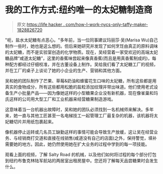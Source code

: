 # 我的工作方式:纽约唯一的太妃糖制造商

> 原文:[https://life hacker . com/how-I-work-nycs-only-taffy-maker-1828826720](https://lifehacker.com/how-i-work-nycs-only-taffy-maker-1828826720)

"呃，盐水太妃糖有点恶心。"多年前，当一位同事建议玛丽莎·吴(Marisa Wu)自己制作一些时，她也是这么想的。但后来她研究并发现了如何烹饪由真正的原料调味的太妃糖，而不是实验室创造的化学物质。现在，吴经营着一家受欢迎的高端太妃糖品牌“咸道太妃糖”，这里的香蕉味尝起来像真香蕉(而且是用真香蕉制成的)，每种配方都经过仔细校准，并在古董设备上制作。吴给我们看了太妃糖工厂的视频，并在工厂的桌子上谈论了她的小企业的生产、营销和其他方面。

吴和她的团队制作了芒果、草莓&奶油和蜂蜜花生口味的太妃糖，所有这些都是用真实的食物成分，所有这些都用松脆的盐粒添加纹理并带出味道。他们使用老式设备生产小批量产品——因为像她这样的小型糖果企业没有新机器，现在像雀巢和玛氏这样的公司用大型工厂和工业机器来经营糖果制造游戏。

这意味着当一台机器出故障时，吴和她的团队必须找到一名机械师来解决。多年来，她一直与其他工匠甚至一名电梯技工一起管理工厂最复杂的机器，该机器将太妃糖切片并用纸包裹起来。

像机器停止运转或几名员工缺勤这样的事情可能会导致生产放缓，这让吴在经营业务、与经销商打交道和直接在线销售(咸道没有自己的店面)之外，保持警觉，填补需要她的地方。因此，她仍然使用她在扩大业务的过程中学到的每一项技能。

观看上面的视频，了解 Salty Road 的机械，以及他们如何将过程的每个部分打包到纽约布鲁克林陆军航站的两居室出租房屋中。您还将了解每天品尝糖果时会发生什么。